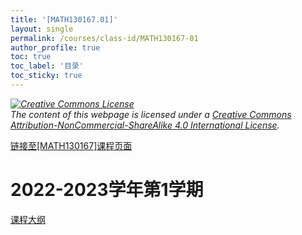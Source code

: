 ```yaml
---
title: '[MATH130167.01]'
layout: single
permalink: /courses/class-id/MATH130167-01
author_profile: true
toc: true
toc_label: '目录'
toc_sticky: true
---
```


<div class='notice--warning'>
	<p><i><a rel='license' href='http://creativecommons.org/licenses/by-nc-sa/4.0/'><img alt='Creative Commons License' style='border-width:0' src='https://i.creativecommons.org/l/by-nc-sa/4.0/88x31.png' /></a><br /> The content of this webpage is licensed under a <a rel='license' href='http://creativecommons.org/licenses/by-nc-sa/4.0/'>Creative Commons Attribution-NonCommercial-ShareAlike 4.0 International License</a>.</i></p>
</div>

<a href='https://fdu-math.github.io/courses/MATH130167'>链接至[MATH130167]课程页面</a>

# 2022-2023学年第1学期
<a href='https://fdu-math.github.io/courses/syllabus/MATH130167.01-2022-2023-1 (Encrypted).pdf'>课程大纲</a>

